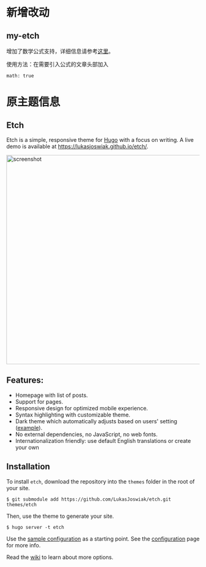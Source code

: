 # 新增改动

## my-etch

增加了数学公式支持，详细信息请参考[这里](https://note.qidong.name/2018/03/hugo-mathjax/)。

使用方法：在需要引入公式的文章头部加入

```
math: true
```

# 原主题信息

## Etch

Etch is a simple, responsive theme for [Hugo](https://gohugo.io) with a focus on writing. A live demo is available at https://lukasjoswiak.github.io/etch/.

<img src="https://raw.githubusercontent.com/LukasJoswiak/etch/master/images/screenshot_small.png" alt="screenshot" width="545px">

## Features:

* Homepage with list of posts.
* Support for pages.
* Responsive design for optimized mobile experience.
* Syntax highlighting with customizable theme.
* Dark theme which automatically adjusts based on users' setting ([example](https://github.com/LukasJoswiak/etch/wiki/Dark-mode)).
* No external dependencies, no JavaScript, no web fonts.
* Internationalization friendly: use default English translations or create your own

## Installation

To install `etch`, download the repository into the `themes` folder in the root of your site.

```
$ git submodule add https://github.com/LukasJoswiak/etch.git themes/etch
```

Then, use the theme to generate your site.

```
$ hugo server -t etch
```

Use the [sample configuration](https://github.com/LukasJoswiak/etch/wiki/Configuration#sample-configuration) as a starting point. See the [configuration](https://github.com/LukasJoswiak/etch/wiki/Configuration) page for more info.

Read the [wiki](https://github.com/LukasJoswiak/etch/wiki) to learn about more options.

